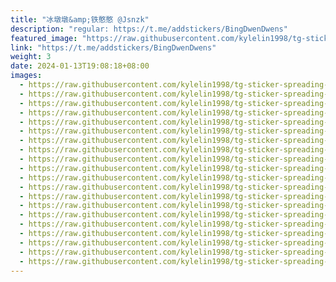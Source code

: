 ```yaml
---
title: "冰墩墩&amp;铁憨憨 @Jsnzk"
description: "regular: https://t.me/addstickers/BingDwenDwens"
featured_image: "https://raw.githubusercontent.com/kylelin1998/tg-sticker-spreading-worldwide-images/main/img/02ff1349-2964-44de-88a9-d43b89257aed.jpg"
link: "https://t.me/addstickers/BingDwenDwens"
weight: 3
date: 2024-01-13T19:08:18+08:00
images:
  - https://raw.githubusercontent.com/kylelin1998/tg-sticker-spreading-worldwide-images/main/img/02ff1349-2964-44de-88a9-d43b89257aed.jpg
  - https://raw.githubusercontent.com/kylelin1998/tg-sticker-spreading-worldwide-images/main/img/ee4e3588-6a9a-4b11-a0ac-2f24a2b095ec.jpg
  - https://raw.githubusercontent.com/kylelin1998/tg-sticker-spreading-worldwide-images/main/img/05147c37-9484-45d1-aa97-04f5d42bd0a3.jpg
  - https://raw.githubusercontent.com/kylelin1998/tg-sticker-spreading-worldwide-images/main/img/95007c5d-90fc-4aad-a460-6578f2be36f5.jpg
  - https://raw.githubusercontent.com/kylelin1998/tg-sticker-spreading-worldwide-images/main/img/3d8f2159-0b2a-4a7b-8984-c8f8228ac320.jpg
  - https://raw.githubusercontent.com/kylelin1998/tg-sticker-spreading-worldwide-images/main/img/0d2b6f64-1f66-4424-a824-b996db8e77cf.jpg
  - https://raw.githubusercontent.com/kylelin1998/tg-sticker-spreading-worldwide-images/main/img/a943ff25-730e-4e19-b83e-27d1bf0f4010.jpg
  - https://raw.githubusercontent.com/kylelin1998/tg-sticker-spreading-worldwide-images/main/img/6d3c3906-9545-46fa-8714-c02da0fa4d8b.jpg
  - https://raw.githubusercontent.com/kylelin1998/tg-sticker-spreading-worldwide-images/main/img/23700ffa-2efa-4418-9f2a-139d8fef2850.jpg
  - https://raw.githubusercontent.com/kylelin1998/tg-sticker-spreading-worldwide-images/main/img/90c97735-5ea9-4c55-b295-44a0cd4ffa87.jpg
  - https://raw.githubusercontent.com/kylelin1998/tg-sticker-spreading-worldwide-images/main/img/dbc5ca35-6e6d-45c6-abdf-06d5df54e728.jpg
  - https://raw.githubusercontent.com/kylelin1998/tg-sticker-spreading-worldwide-images/main/img/55bde0a2-254f-4eea-b18e-588647dfdd69.jpg
  - https://raw.githubusercontent.com/kylelin1998/tg-sticker-spreading-worldwide-images/main/img/006ee2e9-a268-4129-b375-f8d6f6f4a6a1.jpg
  - https://raw.githubusercontent.com/kylelin1998/tg-sticker-spreading-worldwide-images/main/img/5dda1eae-87b8-418d-846d-5e7cd78e31fe.jpg
  - https://raw.githubusercontent.com/kylelin1998/tg-sticker-spreading-worldwide-images/main/img/7d076218-8df6-4343-b12e-675b8e912e7f.jpg
  - https://raw.githubusercontent.com/kylelin1998/tg-sticker-spreading-worldwide-images/main/img/9795569d-5fa0-4eea-b2ed-1b48c4760ac5.jpg
  - https://raw.githubusercontent.com/kylelin1998/tg-sticker-spreading-worldwide-images/main/img/1c2d2d92-a60e-4d1f-b7db-27806ed645c8.jpg
  - https://raw.githubusercontent.com/kylelin1998/tg-sticker-spreading-worldwide-images/main/img/7741e30d-db30-43f4-8c0c-cf0f734f30f3.jpg
  - https://raw.githubusercontent.com/kylelin1998/tg-sticker-spreading-worldwide-images/main/img/19ac6443-0b07-4e75-8bea-6a89526e0b34.jpg
  - https://raw.githubusercontent.com/kylelin1998/tg-sticker-spreading-worldwide-images/main/img/aa239e09-2488-4381-89c8-ca6ed6b74744.jpg
---
```

